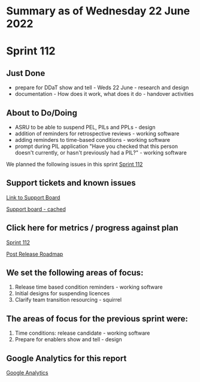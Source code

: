 # Summary as of Wednesday 22 June 2022 

# Sprint 112

## Just Done
* prepare for DDaT show and tell - Weds 22 June - research and design 
* documentation - How does it work, what does it do - handover activities

## About to Do/Doing
* ASRU to be able to suspend PEL, PILs and PPLs - design
* addition of reminders for retrospective reviews - working software
* adding reminders to time-based conditions - working software
* prompt during PIL application "Have you checked that this person doesn't currently, or hasn't previously had a PIL?" - working software 

We planned the following issues in this sprint 
[Sprint 112](graphs/sprint22062022.png)

## Support tickets and known issues
[Link to Support Board](https://collaboration.homeoffice.gov.uk/jira/secure/RapidBoard.jspa?rapidView=1717&selectedIssue=ASSB-253)

[Support board - cached](graphs/supportBoard22062022.png)

## Click here for metrics / progress against plan
[Sprint 112](graphs/progress22062022.png)

[Post Release Roadmap](graphs/roadmap22062022.png)

## We set the following areas of focus: 
1. Release time based condition reminders - working software 
2. Initial designs for suspending licences 
3. Clarify team transition resourcing - squirrel


## The areas of focus for the previous sprint were:
1. Time conditions: release candidate - working software
2. Prepare for enablers show and tell - design

## Google Analytics for this report
[Google Analytics](graphs/GA22062022.png)

